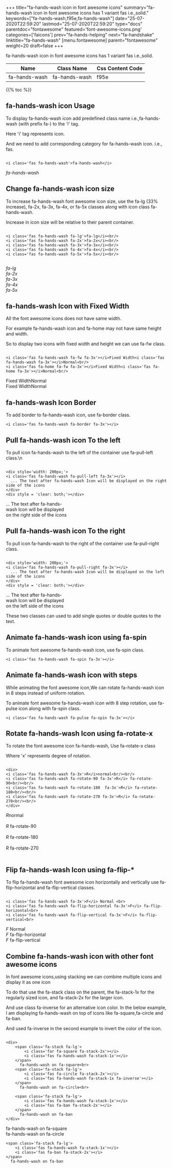 +++
title="fa-hands-wash icon in font awesome icons"
summary="fa-hands-wash icon in font awesome icons has 1 variant fas i.e.,solid."
keywords=["fa-hands-wash,f95e,fa-hands-wash"]
date="25-07-2020T22:59:20"
lastmod="25-07-2020T22:59:20"
type="docs"
parentdoc="fontawesome"
featured='font-awesome-icons.png'
categories=['faicons']
prev="fa-hands-helping"
next="fa-handshake"
linktitle="fa-hands-wash"
[menu.fontawesome]
parent="fontawesome"
weight=20
draft=false
+++


fa-hands-wash icon in font awesome icons has 1 variant fas i.e.,solid.

<div class='table-responsive'><table class='table'><thead><tr><th>Name</th><th>Class Name</th><th>Css Content Code</th></tr></thead><tbody><tr><td>fa-hands-wash</td><td>fa-hands-wash</td><td>f95e</td></tr></tbody></table></div>


{{% toc %}}


## fa-hands-wash icon Usage

To display fa-hands-wash icon add predefined class name i.e.,fa-hands-wash (with prefix fa-) to the 'i' tag.

Here 'i' tag represents icon.

And we need to add corresponding category for fa-hands-wash icon. i.e., fas.


```

<i class='fas fa-hands-wash'>fa-hands-wash</i>
```

<i class='fas fa-hands-wash'>fa-hands-wash</i>




## Change fa-hands-wash icon size
To increase fa-hands-wash font awesome icon size, use the fa-lg (33% increase), fa-2x, fa-3x, fa-4x, or fa-5x classes along with icon class fa-hands-wash.

Increase in icon size will be relative to their parent container. 

```

<i class='fas fa-hands-wash fa-lg'>fa-lg</i><br/>
<i class='fas fa-hands-wash fa-2x'>fa-2x</i><br/>
<i class='fas fa-hands-wash fa-3x'>fa-3x</i><br/>
<i class='fas fa-hands-wash fa-4x'>fa-4x</i><br/>
<i class='fas fa-hands-wash fa-5x'>fa-5x</i><br/>
            
```

<i class='fas fa-hands-wash fa-lg'>fa-lg</i><br/>
<i class='fas fa-hands-wash fa-2x'>fa-2x</i><br/>
<i class='fas fa-hands-wash fa-3x'>fa-3x</i><br/>
<i class='fas fa-hands-wash fa-4x'>fa-4x</i><br/>
<i class='fas fa-hands-wash fa-5x'>fa-5x</i><br/>
            



## fa-hands-wash Icon with Fixed Width 

All the font awesome icons does not have same width.

For example fa-hands-wash icon and fa-home may not have same height and width.

So to display two icons with fixed width and height we can use fa-fw class.


```

<i class='fas fa-hands-wash fa-fw fa-3x'></i>Fixed Width<i class='fas fa-hands-wash fa-3x'></i>Normal<br/>
<i class='fas fa-home fa-fw fa-3x'></i>Fixed Width<i class='fas fa-home fa-3x'></i>Normal<br/>
```

<i class='fas fa-hands-wash fa-fw fa-3x'></i>Fixed Width<i class='fas fa-hands-wash fa-3x'></i>Normal<br/>
<i class='fas fa-home fa-fw fa-3x'></i>Fixed Width<i class='fas fa-home fa-3x'></i>Normal<br/>



## fa-hands-wash Icon Border 

To add border to fa-hands-wash icon, use fa-border class.


```
<i class='fas fa-hands-wash fa-border fa-3x'></i>

```
<i class='fas fa-hands-wash fa-border fa-3x'></i>





## Pull fa-hands-wash icon To the left

To pull icon fa-hands-wash to the left of the container use fa-pull-left class.\n

```

<div style='width: 200px;'>
<i class='fas fa-hands-wash fa-pull-left fa-3x'></i>
  ... The text after fa-hands-wash Icon will be displayed on the right side of the icons
</div>
<div style = 'clear: both;'></div>
```

<div style='width: 200px;'>
<i class='fas fa-hands-wash fa-pull-left fa-3x'></i>
  ... The text after fa-hands-wash Icon will be displayed on the right side of the icons
</div>
<div style = 'clear: both;'></div>




## Pull fa-hands-wash icon To the right
To pull icon fa-hands-wash to the right of the container use fa-pull-right class.

```

<div style='width: 200px;'>
<i class='fas fa-hands-wash fa-pull-right fa-3x'></i>
  ... The text after fa-hands-wash Icon will be displayed on the left side of the icons
</div>
<div style = 'clear: both;'></div>
```

<div style='width: 200px;'>
<i class='fas fa-hands-wash fa-pull-right fa-3x'></i>
  ... The text after fa-hands-wash Icon will be displayed on the left side of the icons
</div>
<div style = 'clear: both;'></div>

These two classes can used to add single quotes or double quotes to the text.


## Animate fa-hands-wash icon using fa-spin
To animate font awesome fa-hands-wash icon, use fa-spin class.

```
<i class='fas fa-hands-wash fa-spin fa-3x'></i>
```
<i class='fas fa-hands-wash fa-spin fa-3x'></i>




## Animate fa-hands-wash icon with steps
While animating the font awesome icon,We can rotate fa-hands-wash icon in 8 steps instead of uniform rotation.

To animate font awesome fa-hands-wash icon with 8 step rotation, use fa-pulse icon along with fa-spin class.


```
<i class='fas fa-hands-wash fa-pulse fa-spin fa-3x'></i>

```
<i class='fas fa-hands-wash fa-pulse fa-spin fa-3x'></i>





## Rotate fa-hands-wash Icon using fa-rotate-x
To rotate the font awesome icon fa-hands-wash, Use fa-rotate-x class

Where 'x' represents degree of rotation.


```

<div>
<i class='fas fa-hands-wash fa-3x'>R</i>normal<br/><br/>
<i class='fas fa-hands-wash fa-rotate-90 fa-3x'>R</i> fa-rotate-90<br/><br/> 
<i class='fas fa-hands-wash fa-rotate-180  fa-3x'>R</i> fa-rotate-180<br/><br/> 
<i class='fas fa-hands-wash fa-rotate-270 fa-3x'>R</i> fa-rotate-270<br/><br/>
</div>
```

<div>
<i class='fas fa-hands-wash fa-3x'>R</i>normal<br/><br/>
<i class='fas fa-hands-wash fa-rotate-90 fa-3x'>R</i> fa-rotate-90<br/><br/> 
<i class='fas fa-hands-wash fa-rotate-180  fa-3x'>R</i> fa-rotate-180<br/><br/> 
<i class='fas fa-hands-wash fa-rotate-270 fa-3x'>R</i> fa-rotate-270<br/><br/>
</div>




## Flip fa-hands-wash Icon using fa-flip-*
To flip fa-hands-wash font awesome icon horizontally and vertically use fa-flip-horizontal and fa-flip-vertical classes. 

```

<i class='fas fa-hands-wash fa-3x'>F</i> Normal <br>
<i class='fas fa-hands-wash fa-flip-horizontal fa-3x'>F</i> fa-flip-horizontal<br>
<i class='fas fa-hands-wash fa-flip-vertical fa-3x'>F</i> fa-flip-vertical<br>
```

<i class='fas fa-hands-wash fa-3x'>F</i> Normal <br>
<i class='fas fa-hands-wash fa-flip-horizontal fa-3x'>F</i> fa-flip-horizontal<br>
<i class='fas fa-hands-wash fa-flip-vertical fa-3x'>F</i> fa-flip-vertical<br>




## Combine fa-hands-wash icon with other font awesome icons
In font awesome icons,using stacking we can combine multiple icons and display it as one icon 

To do that use the fa-stack class on the parent, the fa-stack-1x for the regularly sized icon, and fa-stack-2x for the larger icon.

And use class fa-inverse for an alternative icon color. 
In the below example, I am displaying fa-hands-wash on top of icons like fa-square,fa-circle and fa-ban.

And used fa-inverse in the second example to invert the color of the icon.

```

<div>
    <span class='fa-stack fa-lg'>
        <i class='far fa-square fa-stack-2x'></i>
        <i class='fas fa-hands-wash fa-stack-1x'></i>
    </span>
      fa-hands-wash on fa-square<br>
    <span class='fa-stack fa-lg'>
        <i class='fas fa-circle fa-stack-2x'></i>
        <i class='fas fa-hands-wash fa-stack-1x fa-inverse'></i>
    </span>
      fa-hands-wash on fa-circle<br>

    <span class='fa-stack fa-lg'>
        <i class='fas fa-hands-wash fa-stack-1x'></i>
        <i class='fas fa-ban fa-stack-2x'></i>
    </span>
      fa-hands-wash on fa-ban
</div>
```

<div>
    <span class='fa-stack fa-lg'>
        <i class='far fa-square fa-stack-2x'></i>
        <i class='fas fa-hands-wash fa-stack-1x'></i>
    </span>
      fa-hands-wash on fa-square<br>
    <span class='fa-stack fa-lg'>
        <i class='fas fa-circle fa-stack-2x'></i>
        <i class='fas fa-hands-wash fa-stack-1x fa-inverse'></i>
    </span>
      fa-hands-wash on fa-circle<br>

    <span class='fa-stack fa-lg'>
        <i class='fas fa-hands-wash fa-stack-1x'></i>
        <i class='fas fa-ban fa-stack-2x'></i>
    </span>
      fa-hands-wash on fa-ban
</div>







